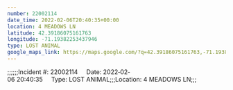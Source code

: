 ```yaml
---
number: 22002114
date_time: 2022-02-06T20:40:35+00:00
location: 4 MEADOWS LN
latitude: 42.39186075161763
longitude: -71.19382253437946
type: LOST ANIMAL
google_maps_link: https://maps.google.com/?q=42.39186075161763,-71.19382253437946
---
```


;;;;;;Incident #: 22002114     Date: 2022‐02‐06 20:40:35     Type: LOST ANIMAL;;;Location: 4 MEADOWS LN;;;
